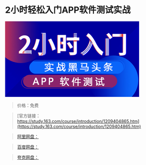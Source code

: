 # 2小时轻松入门APP软件测试实战

![img](../../../assets/study163/free/7671196e0d3244a29d27cd49d6b9a218.JPG)

> 价格：免费

> [官方链接：https://study.163.com/course/introduction/1209404865.htm](https://study.163.com/course/introduction/1209404865.htm)

> [阿里网盘：]()

> [百度网盘：]()

> [夸克网盘：]()
